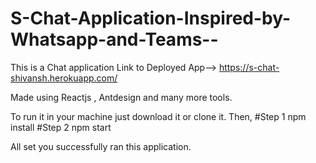 # S-Chat-Application-Inspired-by-Whatsapp-and-Teams--
This is a Chat application
Link to Deployed App-->   https://s-chat-shivansh.herokuapp.com/


Made using Reactjs , Antdesign and many more tools.

To run it in your machine just download it or clone it.
Then,
#Step 1    npm install
#Step 2    npm start 

All set you successfully ran this application.
